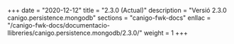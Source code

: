 +++
date        = "2020-12-12"
title       = "2.3.0 (Actual)"
description = "Versió 2.3.0 canigo.persistence.mongodb"
sections    = "canigo-fwk-docs"
enllac		= "/canigo-fwk-docs/documentacio-llibreries/canigo.persistence.mongodb/2.3.0/"
weight		= 1
+++
